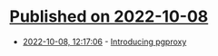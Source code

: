 # [Published on 2022-10-08](index.md)

* [2022-10-08, 12:17:06](https://lobste.rs/s/6lvk6w/introducing_pgproxy) - [Introducing pgproxy](https://tailscale.com/blog/introducing-pgproxy/)
